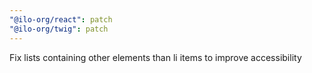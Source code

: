```yaml
---
"@ilo-org/react": patch
"@ilo-org/twig": patch
---
```


Fix lists containing other elements than li items to improve accessibility
